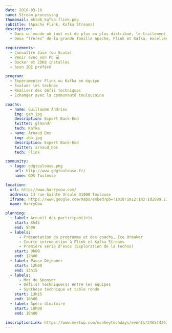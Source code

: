 ```yaml
---
date: 2018-03-16
name: Stream processing
thumbnail: mktd6_kafka-flink.png
subtitle: (Apache Flink, Kafka Streams)
description:
  - Dans un monde où tout est de plus en plus distribué, le traitement de flux ("Stream processing") est désormais un concept incontournable du Big Data.
  - Deux “frères” de la grande famille Apache, Flink et Kafka, excellent dans ce domaine et sont mis au défi pendant une journée. Guillaume et Arnaud, 2 développeurs confirmés, vous accompagneront tout au long de ce MKTD pour expérimenter et évaluer ces technos en équipe.

requirements:
  - Connaître Java (ou Scala)
  - Venir avec son PC 💻
  - Docker et JDK8 installés
  - àson IDE préféré

program:
  - Expérimenter Flink ou Kafka en équipe
  - Évaluer les technos
  - Réaliser des défis techniques
  - Échanger avec la communauté toulousaine

coachs:
  - name: Guillaume Andrieu
    img: gan.jpg
    description: Expert Back-End
    twitter: glmxndr
    tech: Kafka
  - name: Arnaud Bos
    img: abo.jpg
    description: Expert Back-End
    twitter: arnaud_bos
    tech: Flink

community:
  - logo: gdgtoulouse.png
    url: http://www.gdgtoulouse.fr/
    name: GDG Toulouse

location:
  url: http://www.harrycow.com/
  address: 13 rue Sainte Ursule 31000 Toulouse
  iframe: https://www.google.com/maps/embed?pb=!1m18!1m12!1m3!1d2889.2108114431708!2d1.4394906157111187!3d43.60215206374777!2m3!1f0!2f0!3f0!3m2!1i1024!2i768!4f13.1!3m3!1m2!1s0x12aebb6258220a07%3A0xf1d45637938f3453!2sHarryCow!5e0!3m2!1sfr!2sfr!4v1466094946954
  name: HarryCow

planning:
  - label: Accueil des participant(e)s
    start: 8h45
    end: 9h00
  - labels:
      - Présentation du programme et des coachs, Ice Breaker
      - Courte introduction à Flink et Kafka Streams
      - Première série d'exos (Exploration de la techno)
    start: 9h00
    end: 12h00
  - label: Pause Déjeuner
    start: 12h00
    end: 13h15
  - labels:
      - Mot du Sponsor
      - Défi(s) technique(s) entre les équipes
      - Synthèse technique et table ronde
    start: 13h15
    end: 18h00
  - label: Apéro dînatoire
    start: 18h00
    end: 19h00

inscriptionLink: https://www.meetup.com/monkeytechdays/events/246514263/
---
```

